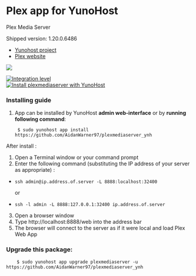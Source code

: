 # Plex app for YunoHost
Plex Media Server

Shipped version: 1.20.0.6486

- [Yunohost project](https://yunohost.org)
- [Plex website](https://plex.tv/)

![](https://nyro.ovh/wp-content/uploads/2017/12/plex_wallpaper_011-1040x585.jpg)


[![Integration level](https://dash.yunohost.org/integration/plexmediaserver.svg)](https://dash.yunohost.org/appci/app/plexmediaserver)  
[![Install plexmediaserver with YunoHost](https://install-app.yunohost.org/install-with-yunohost.png)](https://install-app.yunohost.org/?app=plexmediaserver)

### Installing guide

 1. App can be installed by YunoHost **admin web-interface** or by **running following command**:

         $ sudo yunohost app install https://github.com/AidanWarner97/plexmediaserver_ynh
 
 After install :

   1. Open a Terminal window or your command prompt
   2. Enter the following command (substituting the IP address of your server as appropriate) :
   
   - `ssh admin@ip.address.of.server -L 8888:localhost:32400`
   
      or
   
   - `ssh -l admin -L 8888:127.0.0.1:32400 ip.address.of.server`
   
   3. Open a browser window
   4. Type http://localhost:8888/web into the address bar
   5. The browser will connect to the server as if it were local and load Plex Web App

 
### Upgrade this package:

        $ sudo yunohost app upgrade plexmediaserver -u https://github.com/AidanWarner97/plexmediaserver_ynh

